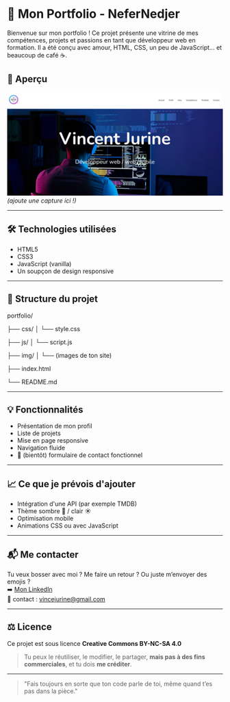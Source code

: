 
# 🎨 Mon Portfolio - NeferNedjer

Bienvenue sur mon portfolio ! Ce projet présente une vitrine de mes compétences, projets et passions en tant que développeur web en formation. Il a été conçu avec amour, HTML, CSS, un peu de JavaScript… et beaucoup de café ☕.

## 🚀 Aperçu


![Capture d'écran du portfolio](./img/capture.webp) *(ajoute une capture ici !)*

---

## 🛠️ Technologies utilisées

- HTML5
- CSS3
- JavaScript (vanilla)
- Un soupçon de design responsive

---

## 📂 Structure du projet

portfolio/ 

├── css/ │ └── style.css 

├── js/ │ └── script.js 

├── img/ │ └── (images de ton site) 

├── index.html 

└── README.md


---

## 💡 Fonctionnalités

- Présentation de mon profil
- Liste de projets
- Mise en page responsive
- Navigation fluide
- 💬 (bientôt) formulaire de contact fonctionnel

---

## 📈 Ce que je prévois d'ajouter

- Intégration d'une API (par exemple TMDB)
- Thème sombre 🌙 / clair ☀️
- Optimisation mobile
- Animations CSS ou avec JavaScript

---

## 📬 Me contacter

Tu veux bosser avec moi ? Me faire un retour ? Ou juste m’envoyer des emojis ?  
➡️ [Mon LinkedIn](https://www.linkedin.com/in/vincent-jurine-990ba4303/)  
📧 contact : vincejurine@gmail.com

---

## ⚖️ Licence

Ce projet est sous licence **Creative Commons BY-NC-SA 4.0**  
> Tu peux le réutiliser, le modifier, le partager, **mais pas à des fins commerciales**, et tu dois **me créditer**.

---

> "Fais toujours en sorte que ton code parle de toi, même quand t’es pas dans la pièce."

